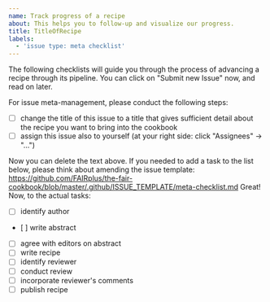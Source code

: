 ```yaml
---
name: Track progress of a recipe
about: This helps you to follow-up and visualize our progress.
title: TitleOfRecipe
labels: 
  - 'issue type: meta checklist'
---
```


The following checklists will guide you through the process of advancing a recipe through its pipeline. You can click on "Submit new Issue" now, and read on later.

For issue meta-management, please conduct the following steps:

- [ ] change the title of this issue to a title that gives sufficient detail about the recipe you want to bring into the cookbook
- [ ] assign this issue also to yourself (at your right side: click "Assignees" -> "...")

Now you can delete the text above.
If you needed to add a task to the list below, please think about amending the issue template: https://github.com/FAIRplus/the-fair-cookbook/blob/master/.github/ISSUE_TEMPLATE/meta-checklist.md
Great! Now, to the actual tasks:

- [ ] identify author
- [ ] write abstract
- [ ] agree with editors on abstract
- [ ] write recipe
- [ ] identify reviewer
- [ ] conduct review
- [ ] incorporate reviewer's comments
- [ ] publish recipe
